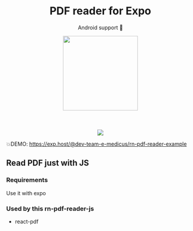 <h1 align="center">PDF reader for Expo</h1>
<p align="center">Android support 🚀<p>

<p align="center">
   <img width="200" src="https://image.ibb.co/hqOy5y/Screenshot_20180531_185949.png" />
   <br/>
   <br/>
     <br/>
   <br/>
   <a href="http://reactnative.gallery"><img src="https://img.shields.io/badge/reactnative.gallery-%F0%9F%8E%AC-green.svg"/></a>
<p>

💥DEMO: https://exp.host/@dev-team-e-medicus/rn-pdf-reader-example

## Read PDF just with JS

### Requirements
Use it with expo

### Used by this rn-pdf-reader-js
* react-pdf

